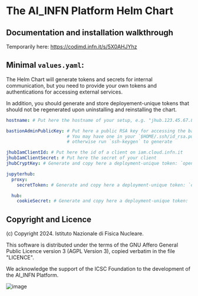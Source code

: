 # The AI_INFN Platform Helm Chart

## Documentation and installation walkthrough
Temporarily here: https://codimd.infn.it/s/5X0AHJYhz


## Minimal `values.yaml`:
The Helm Chart will generate tokens and secrets for internal communication, but you 
need to provide your own tokens and authentications for accessing external services.

In addition, you should generate and store deployement-unique tokens that should not 
be regenerated upon uninstalling and reinstalling the chart.

```yaml
hostname: # Put here the hostname of your setup, e.g. "jhub.123.45.67.89.myip.cloud.infn.it"

bastionAdminPublicKey: # Put here a public RSA key for accessing the bastion as administrator
                       # You may have one in your `$HOME/.ssh/id_rsa.pub`, 
                       # otherwise run `ssh-keygen` to generate

jhubIamClientId: # Put here the id of a client on iam.cloud.infn.it
jhubIamClientSecret: # Put here the secret of your client
jhubCryptKey: # Generate and copy here a deployment-unique token: `openssl rand -hex 32`

jupyterhub:
  proxy:
    secretToken: # Generate and copy here a deployment-unique token: `openssl rand -hex 32`

  hub:
    cookieSecret: # Generate and copy here a deployment-unique token: `openssl rand -hex 32`
```

## Copyright and Licence
(c) Copyright 2024. Istituto Nazionale di Fisica Nucleare.
                                                                            
This software is distributed under the terms of the GNU Affero General Public Licence version 3 (AGPL Version 3), copied verbatim in the file "LICENCE".
                                                                            
We acknowledge the support of the ICSC Foundation to the development of the AI_INFN Platform.

![image](https://user-images.githubusercontent.com/44908794/227858127-47d2b66f-4f1b-4f34-b505-814748957123.png)
